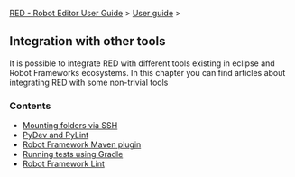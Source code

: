 [RED - Robot Editor User Guide](http://nokia.github.io/RED/help/index.md) >
[User guide](http://nokia.github.io/RED/help/user_guide/user_guide.md) >

## Integration with other tools

It is possible to integrate RED with different tools existing in eclipse and
Robot Frameworks ecosystems. In this chapter you can find articles about
integrating RED with some non-trivial tools

### Contents

  * [Mounting folders via SSH](http://nokia.github.io/RED/help/user_guide/tools_integration/virtual_folders.md)
  * [PyDev and PyLint](http://nokia.github.io/RED/help/user_guide/tools_integration/red_pylint.md)
  * [Robot Framework Maven plugin](http://nokia.github.io/RED/help/user_guide/tools_integration/maven.md)
  * [Running tests using Gradle](http://nokia.github.io/RED/help/user_guide/tools_integration/gradle.md)
  * [Robot Framework Lint](http://nokia.github.io/RED/help/user_guide/tools_integration/rflint.md)

